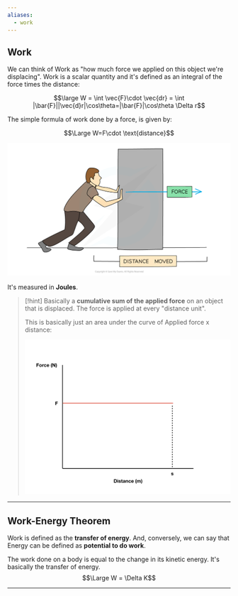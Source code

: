 ```yaml
---
aliases:
  - work
---
```

## Work

We can think of Work as "how much force we applied on this object we're displacing".
Work is a scalar quantity and it's defined as an integral of the force times the distance:

$$\large W = \int \vec{F}\cdot \vec{dr} = \int |\bar{F}||\vec{d}r|\cos\theta=|\bar{F}|\cos\theta \Delta r$$

The simple formula of work done by a force, is given by:

$$\Large W=F\cdot \text{distance}$$

![](../../z_images/Pasted%20image%2020250630141002.png)

It's measured in **Joules**.

> [!hint]
> Basically a **cumulative sum of the applied force** on an object that is displaced. The force is applied at every "distance unit".
> 
> This is basically just an area under the curve of Applied force x distance:
> 
> ![](../../z_images/Pasted%20image%2020250630141151.png)

---

## Work-Energy Theorem

Work is defined as the **transfer of energy**.
And, conversely, we can say that Energy can be defined as **potential to do work**.

The work done on a body is equal to the change in its kinetic energy. It's basically the transfer of energy.
$$\Large W = \Delta K$$

---
